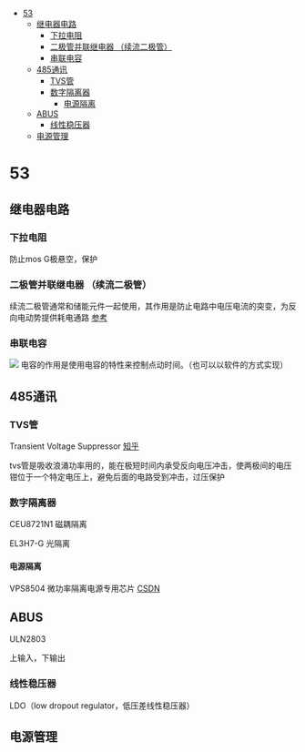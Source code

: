 - [53](#53)
  - [继电器电路](#继电器电路)
    - [下拉电阻](#下拉电阻)
    - [二极管并联继电器 （续流二极管）](#二极管并联继电器-续流二极管)
    - [串联电容](#串联电容)
  - [485通讯](#485通讯)
    - [TVS管](#tvs管)
    - [数字隔离器](#数字隔离器)
      - [电源隔离](#电源隔离)
  - [ABUS](#abus)
    - [线性稳压器](#线性稳压器)
  - [电源管理](#电源管理)

# 53

## 继电器电路 
### 下拉电阻
防止mos G极悬空，保护
### 二极管并联继电器 （续流二极管）
续流二极管通常和储能元件一起使用，其作用是防止电路中电压电流的突变，为反向电动势提供耗电通路
[参考](https://zhuanlan.zhihu.com/p/72959795)
### 串联电容
![](src/img/继电器前置电路.png)
电容的作用是使用电容的特性来控制点动时间。（也可以以软件的方式实现）

## 485通讯



### TVS管
Transient Voltage Suppressor
[知乎](https://zhuanlan.zhihu.com/p/366516831)

tvs管是吸收浪涌功率用的，能在极短时间内承受反向电压冲击，使两极间的电压钳位于一个特定电压上，避免后面的电路受到冲击，过压保护

### 数字隔离器

CEU8721N1 磁耦隔离

EL3H7-G 光隔离

#### 电源隔离
VPS8504 微功率隔离电源专用芯片
[CSDN](https://blog.csdn.net/TEL15622383762/article/details/128159688)


## ABUS

ULN2803


上输入，下输出


### 线性稳压器

LDO（low dropout regulator，低压差线性稳压器）



## 电源管理

